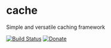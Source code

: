 cache
=====

Simple and versatile caching framework

[![Build Status](https://travis-ci.org/dontdrinkandroot/cache.java.svg?branch=master)](https://travis-ci.org/dontdrinkandroot/cache.java)
[![Donate](https://img.shields.io/badge/Donate-PayPal-green.svg)](https://www.paypal.com/cgi-bin/webscr?cmd=_donations&business=W9NAXW8YAZ4D6&item_name=cache.java%20Donation&currency_code=EUR)
